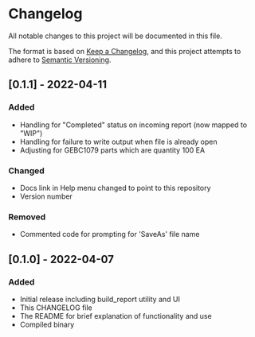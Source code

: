 # Changelog
All notable changes to this project will be documented in this file.

The format is based on [Keep a Changelog](https://keepachangelog.com/en/1.0.0/),
and this project attempts to adhere to [Semantic Versioning](https://semver.org/spec/v2.0.0.html).

## [0.1.1] - 2022-04-11
### Added
- Handling for "Completed" status on incoming report (now mapped to "WIP")
- Handling for failure to write output when file is already open
- Adjusting for GEBC1079 parts which are quantity 100 EA
### Changed
- Docs link in Help menu changed to point to this repository
- Version number
### Removed
- Commented code for prompting for 'SaveAs' file name

## [0.1.0] - 2022-04-07
### Added
- Initial release including build_report utility and UI
- This CHANGELOG file
- The README for brief explanation of functionality and use
- Compiled binary